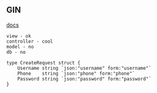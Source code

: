 GIN
-

[docs](https://github.com/gin-gonic/gin)

````
view - ok
controller - cool
model - no
db - no
````

````golang
type CreateRequest struct {
    Username string `json:"username" form:"username"`
    Phone    string `json:"phone" form:"phone"`
    Password string `json:"password" form:"password"`
}
````
